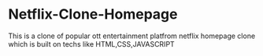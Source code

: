 # Netflix-Clone-Homepage

This is a clone of popular ott entertainment platfrom netflix homepage clone which is built on techs like HTML,CSS,JAVASCRIPT
